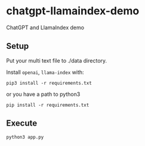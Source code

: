# chatgpt-llamaindex-demo
ChatGPT and LlamaIndex demo

## Setup

Put your multi text file to ./data directory.

Install `openai`, `llama-index` with:
```
pip3 install -r requirements.txt
```

or you have a path to python3

```
pip install -r requirements.txt
```

## Execute

```
python3 app.py
```

